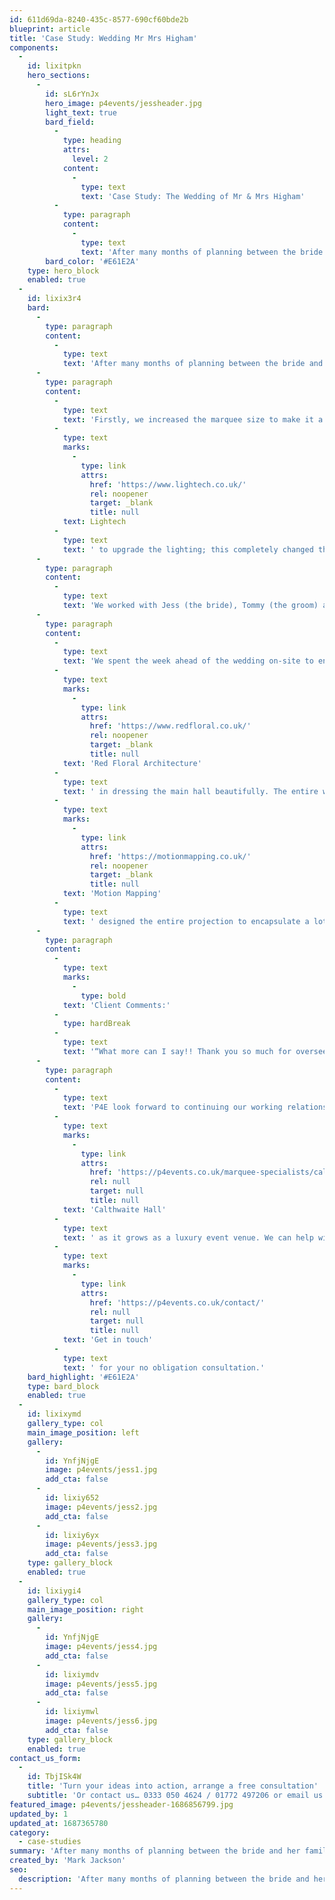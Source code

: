 ```yaml
---
id: 611d69da-8240-435c-8577-690cf60bde2b
blueprint: article
title: 'Case Study: Wedding Mr Mrs Higham'
components:
  -
    id: lixitpkn
    hero_sections:
      -
        id: sL6rYnJx
        hero_image: p4events/jessheader.jpg
        light_text: true
        bard_field:
          -
            type: heading
            attrs:
              level: 2
            content:
              -
                type: text
                text: 'Case Study: The Wedding of Mr & Mrs Higham'
          -
            type: paragraph
            content:
              -
                type: text
                text: 'After many months of planning between the bride and her family, there was a mutual feeling that they weren’t getting far with their wedding planning and current wedding planner.'
        bard_color: '#E61E2A'
    type: hero_block
    enabled: true
  -
    id: lixix3r4
    bard:
      -
        type: paragraph
        content:
          -
            type: text
            text: 'After many months of planning between the bride and her family, there was a mutual feeling that they weren’t getting far with their wedding planning and current wedding planner. So, they called P4E in to analyse what had been arranged so far and what needed to be done to achieve their dream wedding! After an initial consultation with the venue’s wedding planner we took control of the wedding organisation and upgraded the entire plan to meet with the clients expectations!'
      -
        type: paragraph
        content:
          -
            type: text
            text: 'Firstly, we increased the marquee size to make it a much more comfortable space. Next, we changed the caterers to ensure the menu could be tailored preciously around the clients ideas and was made up of the most high-quality food. Afterwards, we brought in our friends at '
          -
            type: text
            marks:
              -
                type: link
                attrs:
                  href: 'https://www.lightech.co.uk/'
                  rel: noopener
                  target: _blank
                  title: null
            text: Lightech
          -
            type: text
            text: ' to upgrade the lighting; this completely changed the overall feel of the marquee. And finally, we arranged a show stopping Projection Mapping, which took the guest’s breath away.'
      -
        type: paragraph
        content:
          -
            type: text
            text: 'We worked with Jess (the bride), Tommy (the groom) and their parents over the final few months of the wedding planning to ensure that the attention to detail they required was implemented throughout the venue, staff and all suppliers.'
      -
        type: paragraph
        content:
          -
            type: text
            text: 'We spent the week ahead of the wedding on-site to ensure the marquee was exactly as the bride and groom dreamed and assisted '
          -
            type: text
            marks:
              -
                type: link
                attrs:
                  href: 'https://www.redfloral.co.uk/'
                  rel: noopener
                  target: _blank
                  title: null
            text: 'Red Floral Architecture'
          -
            type: text
            text: ' in dressing the main hall beautifully. The entire wedding ran perfectly, the food was exceptional, the musicians were breath taking and most importantly the champagne was flowing! It was truly a perfect wedding from start to finish. Lastly, the wedding was brought to a close by a one-off projection mapping which was projected onto the side of the hall and created a mind blowing, unique display. '
          -
            type: text
            marks:
              -
                type: link
                attrs:
                  href: 'https://motionmapping.co.uk/'
                  rel: noopener
                  target: _blank
                  title: null
            text: 'Motion Mapping'
          -
            type: text
            text: ' designed the entire projection to encapsulate a lot of Jess & Tommy’s happiest memories together, starting with a time-lapse of the sunset in San Diego and finishing with their initials being brought to life by fireworks. It was an incredible way to end an already unbelievable wedding day.'
      -
        type: paragraph
        content:
          -
            type: text
            marks:
              -
                type: bold
            text: 'Client Comments:'
          -
            type: hardBreak
          -
            type: text
            text: '“What more can I say!! Thank you so much for overseeing above and beyond our event. You got hold of it and did so much for us particularly behind the scenes. We’ve received wonderful feedback all round. – Louise | Mother of the Bride'
      -
        type: paragraph
        content:
          -
            type: text
            text: 'P4E look forward to continuing our working relationship with '
          -
            type: text
            marks:
              -
                type: link
                attrs:
                  href: 'https://p4events.co.uk/marquee-specialists/calthwaite-hall/'
                  rel: null
                  target: null
                  title: null
            text: 'Calthwaite Hall'
          -
            type: text
            text: ' as it grows as a luxury event venue. We can help with any aspect of your day, from full execution to just ensuring it has a high-quality finish or assistance on the day. '
          -
            type: text
            marks:
              -
                type: link
                attrs:
                  href: 'https://p4events.co.uk/contact/'
                  rel: null
                  target: null
                  title: null
            text: 'Get in touch'
          -
            type: text
            text: ' for your no obligation consultation.'
    bard_highlight: '#E61E2A'
    type: bard_block
    enabled: true
  -
    id: lixixymd
    gallery_type: col
    main_image_position: left
    gallery:
      -
        id: YnfjNjgE
        image: p4events/jess1.jpg
        add_cta: false
      -
        id: lixiy652
        image: p4events/jess2.jpg
        add_cta: false
      -
        id: lixiy6yx
        image: p4events/jess3.jpg
        add_cta: false
    type: gallery_block
    enabled: true
  -
    id: lixiygi4
    gallery_type: col
    main_image_position: right
    gallery:
      -
        id: YnfjNjgE
        image: p4events/jess4.jpg
        add_cta: false
      -
        id: lixiymdv
        image: p4events/jess5.jpg
        add_cta: false
      -
        id: lixiymwl
        image: p4events/jess6.jpg
        add_cta: false
    type: gallery_block
    enabled: true
contact_us_form:
  -
    id: TbjISk4W
    title: 'Turn your ideas into action, arrange a free consultation'
    subtitle: 'Or contact us… 0333 050 4624 / 01772 497206 or email us: info@p4events.co.uk'
featured_image: p4events/jessheader-1686856799.jpg
updated_by: 1
updated_at: 1687365780
category:
  - case-studies
summary: 'After many months of planning between the bride and her family, there was a mutual feeling that they weren’t getting far with their wedding planning and current wedding planner.'
created_by: 'Mark Jackson'
seo:
  description: 'After many months of planning between the bride and her family, there was a mutual feeling that they weren’t getting far with their wedding planning and current wedding planner. So, they called P4E in to analyse what had been arranged so far and what needed to be done to achieve their dream wedding!'
---
```


